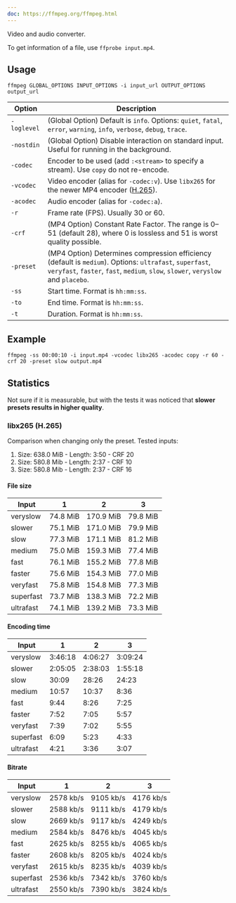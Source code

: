 ```yaml
---
doc: https://ffmpeg.org/ffmpeg.html
---
```


Video and audio converter.

To get information of a file,
use `ffprobe input.mp4`.

## Usage

```shell
ffmpeg GLOBAL_OPTIONS INPUT_OPTIONS -i input_url OUTPUT_OPTIONS output_url
```

| Option | Description |
| --- | --- |
| `-loglevel` | (Global Option) Default is `info`. Options: `quiet`, `fatal`, `error`, `warning`, `info`, `verbose`, `debug`, `trace`. |
| `-nostdin` | (Global Option) Disable interaction on standard input. Useful for running in the background. |
| `-codec` | Encoder to be used (add `:<stream>` to specify a stream). Use `copy` do not re-encode. |
| `-vcodec` | Video encoder (alias for `-codec:v`). Use `libx265` for the newer MP4 encoder ([H.265](https://trac.ffmpeg.org/wiki/Encode/H.265)). |
| `-acodec` | Audio encoder (alias for `-codec:a`). |
| `-r` | Frame rate (FPS). Usually 30 or 60. |
| `-crf` | (MP4 Option) Constant Rate Factor. The range is 0–51 (default 28), where 0 is lossless and 51 is worst quality possible. |
| `-preset` | (MP4 Option) Determines compression efficiency (default is `medium`). Options: `ultrafast`, `superfast`, `veryfast`, `faster`, `fast`, `medium`, `slow`, `slower`, `veryslow` and `placebo`. |
| `-ss` | Start time. Format is `hh:mm:ss`. |
| `-to` | End time. Format is `hh:mm:ss`. |
| `-t` | Duration. Format is `hh:mm:ss`. |

## Example

```shell
ffmpeg -ss 00:00:10 -i input.mp4 -vcodec libx265 -acodec copy -r 60 -crf 20 -preset slow output.mp4
```

## Statistics

Not sure if it is measurable,
but with the tests it was noticed that **slower presets results in higher quality**.

### libx265 (H.265)

Comparison when changing only the preset.
Tested inputs:

1. Size: 638.0 MiB - Length: 3:50 - CRF 20
2. Size: 580.8 Mib - Length: 2:37 - CRF 10
3. Size: 580.8 Mib - Length: 2:37 - CRF 16

#### File size

| Input | 1 | 2 | 3 |
| --- | --- | --- | --- |
| veryslow | 74.8 MiB | 170.9 MiB | 79.8 MiB |
| slower | 75.1 MiB | 171.0 MiB | 79.9 MiB |
| slow | 77.3 MiB | 171.1 MiB | 81.2 MiB |
| medium | 75.0 MiB | 159.3 MiB | 77.4 MiB |
| fast | 76.1 MiB | 155.2 MiB | 77.8 MiB |
| faster | 75.6 MiB | 154.3 MiB | 77.0 MiB |
| veryfast | 75.8 MiB | 154.8 MiB | 77.3 MiB |
| superfast | 73.7 MiB | 138.3 MiB | 72.2 MiB |
| ultrafast | 74.1 MiB | 139.2 MiB | 73.3 MiB |

#### Encoding time

| Input | 1 | 2 | 3 |
| --- | --- | --- | --- |
| veryslow | 3:46:18 | 4:06:27 | 3:09:24 |
| slower | 2:05:05 | 2:38:03 | 1:55:18 |
| slow | 30:09 | 28:26 | 24:23 |
| medium | 10:57 | 10:37 | 8:36 |
| fast | 9:44 | 8:26 | 7:25 |
| faster | 7:52 | 7:05 | 5:57 |
| veryfast | 7:39 | 7:02 | 5:55 |
| superfast | 6:09 | 5:23 | 4:33 |
| ultrafast | 4:21 | 3:36 | 3:07 |

#### Bitrate

| Input | 1 | 2 | 3 |
| --- | --- | --- | --- |
| veryslow | 2578 kb/s | 9105 kb/s | 4176 kb/s |
| slower | 2588 kb/s | 9111 kb/s | 4179 kb/s |
| slow | 2669 kb/s | 9117 kb/s | 4249 kb/s |
| medium | 2584 kb/s | 8476 kb/s | 4045 kb/s |
| fast | 2625 kb/s | 8255 kb/s | 4065 kb/s |
| faster | 2608 kb/s | 8205 kb/s | 4024 kb/s |
| veryfast | 2615 kb/s | 8235 kb/s | 4039 kb/s |
| superfast | 2536 kb/s | 7342 kb/s | 3760 kb/s |
| ultrafast | 2550 kb/s | 7390 kb/s | 3824 kb/s |
